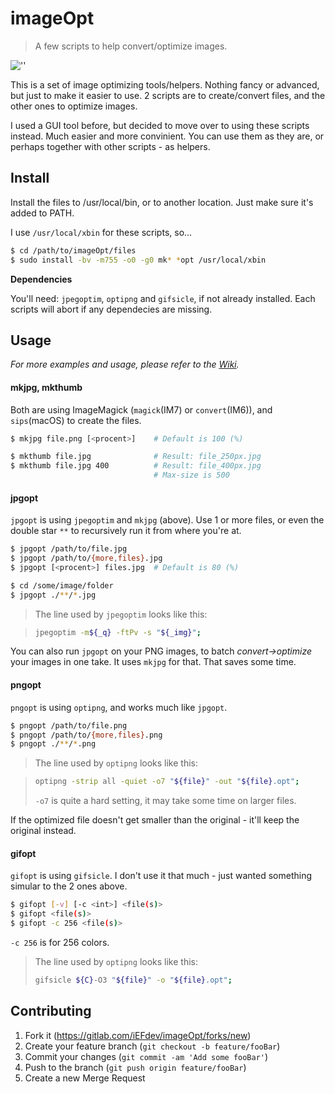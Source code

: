 # imageOpt

> A few scripts to help convert/optimize images.

![''][license]

This is a set of image optimizing tools/helpers. Nothing fancy or advanced, but just to make it easier to use. 2 scripts are to create/convert files, and the other ones to optimize images.

I used a GUI tool before, but decided to move over to using these scripts instead. Much easier and more convinient. You can use them as they are, or perhaps together with other scripts - as helpers.


## Install

Install the files to /usr/local/bin, or to another location. Just make sure it's added to PATH.

I use `/usr/local/xbin` for these scripts, so...

```bash
$ cd /path/to/imageOpt/files
$ sudo install -bv -m755 -o0 -g0 mk* *opt /usr/local/xbin
```

**Dependencies**

You'll need: `jpegoptim`, `optipng` and `gifsicle`, if not already installed. Each scripts will abort if any dependecies are missing.


## Usage

_For more examples and usage, please refer to the [Wiki][wiki]._


#### mkjpg, mkthumb

Both are using ImageMagick (`magick`(IM7) or `convert`(IM6)), and `sips`(macOS) to create the files.

```bash
$ mkjpg file.png [<procent>]    # Default is 100 (%)

$ mkthumb file.jpg              # Result: file_250px.jpg
$ mkthumb file.jpg 400          # Result: file_400px.jpg
                                # Max-size is 500
```


#### jpgopt

`jpgopt` is using `jpegoptim` and `mkjpg` (above). Use 1 or more files, or even the double star `**` to recursively run it from where you're at.

```bash
$ jpgopt /path/to/file.jpg
$ jpgopt /path/to/{more,files}.jpg
$ jpgopt [<procent>] files.jpg  # Default is 80 (%)
```
```bash
$ cd /some/image/folder
$ jpgopt ./**/*.jpg
```

> The line used by `jpegoptim` looks like this:

> ```bash
> jpegoptim -m${_q} -ftPv -s "${_img}";
> ```

You can also run `jpgopt` on your PNG images, to batch _convert->optimize_ your images in one take. It uses `mkjpg` for that. That saves some time.


#### pngopt

`pngopt` is using `optipng`, and works much like `jpgopt`.

```bash
$ pngopt /path/to/file.png
$ pngopt /path/to/{more,files}.png
$ pngopt ./**/*.png
```

> The line used by `optipng` looks like this:

> ```bash
> optipng -strip all -quiet -o7 "${file}" -out "${file}.opt";
> ```
>
> `-o7` is quite a hard setting, it may take some time on larger files.

If the optimized file doesn't get smaller than the original - it'll keep the original instead.


#### gifopt

`gifopt` is using `gifsicle`. I don't use it that much - just wanted something simular to the 2 ones above.

```bash
$ gifopt [-v] [-c <int>] <file(s)>
$ gifopt <file(s)>
$ gifopt -c 256 <file(s)>
```
`-c 256` is for 256 colors.

> The line used by `optipng` looks like this:
>
> ```bash
> gifsicle ${C}-O3 "${file}" -o "${file}.opt";
> ```


## Contributing

1. Fork it (<https://gitlab.com/iEFdev/imageOpt/forks/new>)
2. Create your feature branch (`git checkout -b feature/fooBar`)
3. Commit your changes (`git commit -am 'Add some fooBar'`)
4. Push to the branch (`git push origin feature/fooBar`)
5. Create a new Merge Request


<!-- Markdown link & img dfn's -->
[license]: https://img.shields.io/badge/License-WTFPL-778899.svg?style=plastic
[wiki]: https://gitlab.com/iEFdev/imageOpt/wikis/